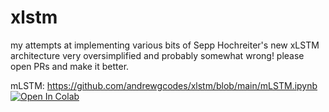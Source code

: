 # xlstm
my attempts at implementing various bits of Sepp Hochreiter's new xLSTM architecture
very oversimplified and probably somewhat wrong!
please open PRs and make it better.


mLSTM: https://github.com/andrewgcodes/xlstm/blob/main/mLSTM.ipynb
<a target="_blank" href="https://colab.research.google.com/github/https://colab.research.google.com/drive/1ZJwFsJdt2Z1U31aKUDg69iRUMrQGXmWJ?usp=sharing">
  <img src="https://colab.research.google.com/assets/colab-badge.svg" alt="Open In Colab"/>
</a>
